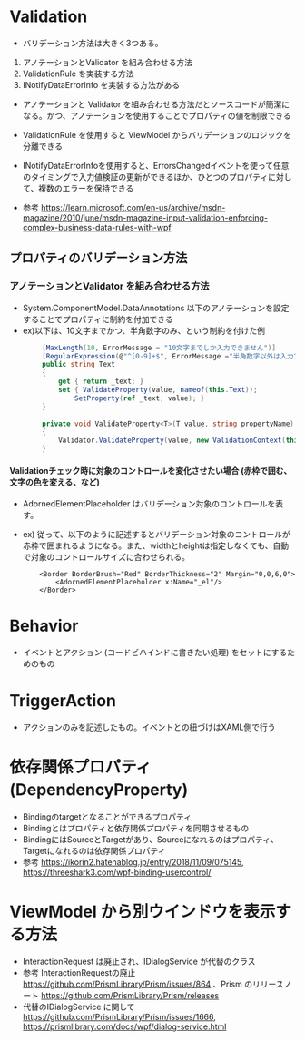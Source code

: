 # Validation
- バリデーション方法は大きく3つある。
1. アノテーションとValidator を組み合わせる方法
2. ValidationRule を実装する方法
3. INotifyDataErrorInfo を実装する方法がある

- アノテーションと Validator を組み合わせる方法だとソースコードが簡潔になる。かつ、アノテーションを使用することでプロパティの値を制限できる
- ValidationRule を使用すると ViewModel からバリデーションのロジックを分離できる
- INotifyDataErrorInfoを使用すると、ErrorsChangedイベントを使って任意のタイミングで入力値検証の更新ができるほか、ひとつのプロパティに対して、複数のエラーを保持できる

- 参考 https://learn.microsoft.com/en-us/archive/msdn-magazine/2010/june/msdn-magazine-input-validation-enforcing-complex-business-data-rules-with-wpf

## プロパティのバリデーション方法
### アノテーションとValidator を組み合わせる方法
- System.ComponentModel.DataAnnotations 以下のアノテーションを設定することでプロパティに制約を付加できる
- ex)以下は、10文字までかつ、半角数字のみ、という制約を付けた例
``` C#
        [MaxLength(10, ErrorMessage = "10文字までしか入力できません")]
        [RegularExpression(@"^[0-9]+$", ErrorMessage ="半角数字以外は入力できません")]
        public string Text
        {
            get { return _text; }
            set { ValidateProperty(value, nameof(this.Text));
                SetProperty(ref _text, value); }
        }
        
        private void ValidateProperty<T>(T value, string propertyName)
        {
            Validator.ValidateProperty(value, new ValidationContext(this, null, null) { MemberName = propertyName });
        }
```

#### Validationチェック時に対象のコントロールを変化させたい場合 (赤枠で囲む、文字の色を変える、など)
- AdornedElementPlaceholder はバリデーション対象のコントロールを表す。
- ex) 従って、以下のように記述するとバリデーション対象のコントロールが赤枠で囲まれるようになる。また、widthとheightは指定しなくても、自動で対象のコントロールサイズに合わせられる。

          <Border BorderBrush="Red" BorderThickness="2" Margin="0,0,6,0">
              <AdornedElementPlaceholder x:Name="_el"/>
          </Border>

# Behavior
- イベントとアクション (コードビハインドに書きたい処理) をセットにするためのもの

# TriggerAction
- アクションのみを記述したもの。イベントとの紐づけはXAML側で行う

# 依存関係プロパティ (DependencyProperty)　
- Bindingのtargetとなることができるプロパティ
- Bindingとはプロパティと依存関係プロパティを同期させるもの
- BindingにはSourceとTargetがあり、Sourceになれるのはプロパティ、Targetになれるのは依存関係プロパティ
- 参考 https://ikorin2.hatenablog.jp/entry/2018/11/09/075145, https://threeshark3.com/wpf-binding-usercontrol/

# ViewModel から別ウインドウを表示する方法
- InteractionRequest は廃止され、IDialogService が代替のクラス
- 参考 InteractionRequestの廃止 https://github.com/PrismLibrary/Prism/issues/864 、Prism のリリースノート https://github.com/PrismLibrary/Prism/releases
- 代替のIDialogService に関して https://github.com/PrismLibrary/Prism/issues/1666, https://prismlibrary.com/docs/wpf/dialog-service.html
